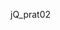 jQ_prat02

<script src="https://gist.github.com/bestRDJ333/c39e122ead63d136e1fc263df1cf79de.js"\></script\>



|    |    jQ    |   CSS  |    說明  |  備註  |
|----|----------|--------|----------|-------|
| 1  | $('div') | div{}  |   |   |
| 2  | $('h1')  | h1{}  |   |   |
| 3  | $('h2')  | h2{}  |   |   |
| 4  | $('p')  |  p{} |   |   |
| 5  | $('ul')  | ul{}  |   |   |
| 6  | $('li')  | li{}  |   |   |
| 7  | $('#AAA')  | #AAA{}  |   |   |
| 8  | $('.AAA')  | .AAA{}  |   |   |
| 9  | $('div#AAA')  |  div#AAA{} |   |   |
| 10  | $('div.AAA')  | div.AAA{}  |   |   |
| 11  | $('li.AAA')  |  li.AAA{} |   |   |
| 12  | $('#AAA li')  |  #AAA li{} | 後代選取器  |   |
| 13  | $('#AAA > li') | #AAA > li{}  | 子代選取器  |   |
| 14  | $('#AAA + li') | #AAA + li{}  | 臨代選取器  |   |
| 15  | $('#AAA ~ li')  | #AAA ~ li{} | 同代選取器   |   |
| 16  | $('h1, h2, h3')  | h1, h2, h3{}  |   |   |
|   | ///   |   |   |   |
| 17  | :first-child  |   | 篩選全部第一個  |   |
| 18  | :last-child   |   |  篩選全部最後一個 |   |
| 19  | :not(.AAA)    |   | 篩選不是.AAA  |   |
| 20  | :eq(2)        |   | 篩選第三個li  |   |
| 21  | :gt(2)        |   |  篩選第三個之後的 |   |
| 22  | :lt(2)        |   | 篩選三個之前的  |   |
| 23  | :first        |   | 篩選整頁的第一個  |   |
| 24  | :last         |   |  篩選最後一個 |   |
| 25  | :even         |   | 篩選偶數的  |   |
| 26  | :odd          |   |  篩選基數的 |   |
| 27  | :visible      |   | 篩選可見的  |   |
| 28  | :hidden       |   |  篩選隱藏的 |   |
|   | ///  |   |   | ///jQ可用filter(": ")篩選  |
| 29  | $(this)       |   | 滑鼠摸到的  |   |
| 30  | $(window)     |   | 瀏覽器功能  |   |
| 31  | $(document)  |   |  網頁內容區 | 可以不用有“”  |

DOM Traversal Methods 指令
|   |  方法/指令 | 說明  |  
|---|---|---|
|  1 | .filter()  | 過濾篩選  |   
|  2 | .not()  |  除此之外 | 
|  3 | .has()  |  有後代 |   
|  4 | .eq()  | 指定第幾個  | 
|  5 | .first()  | 第一個  |   
|  6 | .last()  |  最後一個 | 
|  7 | .slice()  | 從第幾個開始  |   
|  8 | .find()  |  找指定DOM標籤 | 
|  9 | .children()  |  全部子代 |   
|  10 | .parents()  | 全部前袋  | 
|  11 | .parent()  |  單前一代 |   
|  12 | .offsetParent()  |  座標前代 | 
|  13 | .siblings()  | 所有同代兄弟  |   
|  14 | .prev()  |  前一個同代兄弟 | 
|  15 | .prevAll()  | 前面所有的同代兄弟  |   
|  16 | .next()  | 後一個同代兄弟  | 
|  17 | .nextAll() | 後面所有的同代兄弟  |   
|  18 |  .end  | 結束連結返回開頭  | 

DOM操作
|   |  方法/指令 | 說明  |  
|---|---|---|
|  1 |  .attr()       | 控制Html標籤內屬性  |   
|  2 |  .removeAttr() |  移除Html標籤內屬性 | 
|  3 | .css()         | 控制CSS屬性  |   
|  4 | .height()      | 高度  | 
|  5 | .innerHeight()  | 高度(加含padding)  |   
|  6 | .outerHeight()  | 高度(全含Ｍ，Ｐ，Ｂ)  | 
|  7 |  .width()       |  寬度 |   
|  8 | .innerWidth()  | 寬度(加含padding)  | 
|  9 | .outerWidth()  | 寬度(全含Ｍ，Ｐ，Ｂ)  |   
|  10 |  .offset()    |  以網頁文件為準的座標 | 
|  11 | .position()   |  以上一層為準的座標 |   
|  12 | .scrollTop()  | 網頁捲軸位置  | 
|  13 | .scrollLeft()  |  網頁捲軸位置 |   
|  14 |  .hasClass()  | 有 class名字的那個  | 
|  15 | .addClass()    | 增加 Class名稱  |   
|  16 | .removeClass()  |  移除 Class名稱 | 
|  17 |  .toggleClass() | Class名稱開關 |   
|  18 | .html()         | 同js的inner  | 


動畫效果
|   |  方法/指令 | 說明  |  
|---|---|---|
|  1 |  .show()    |  顯示 |   
|  2 |  .hide()    |  隱藏 | 
|  3 | .toggle()   |  切換顯示隱藏 |
|    | .slideDown()  | 往下滑移顯示  | 
|  4 |  .slideUp() |  往上滑移 | 
|  5 | .slideToggle()  | 往上滑移顯示  |   
|  6 | .fadnIn()    | 透明淡入顯示  | 
|  7 |  .fadeOut()  | 透明淡出消失  |   
|  8 | .fadeTo()    |  指定透明度 | 
|  9 | .animate()   |  CSS2動畫 |   
|  10 | .stop       | 中斷動畫  | 
|  11 | .delay()    |  延遲做動畫 |   
|   |   |   | 






